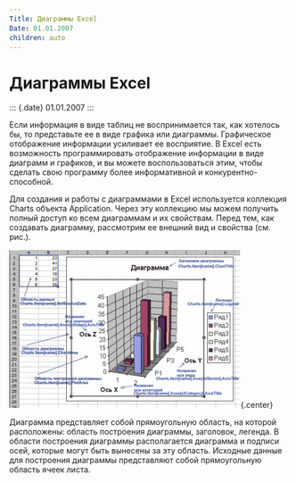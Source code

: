 ```yaml
---
Title: Диаграммы Excel
Date: 01.01.2007
children: auto
---
```



Диаграммы Excel
===============

::: {.date}
01.01.2007
:::

Если информация в виде таблиц не воспринимается так, как хотелось бы, то
представьте ее в виде графика или диаграммы. Графическое отображение
информации усиливает ее восприятие. В Excel есть возможность
программировать отображение информации в виде диаграмм и графиков, и вы
можете воспользоваться этим, чтобы сделать свою программу более
информативной и конкурентно-способной.

Для создания и работы с диаграммами в Excel используется коллекция
Charts объекта Application. Через эту коллекцию мы можем получить полный
доступ ко всем диаграммам и их свойствам. Перед тем, как создавать
диаграмму, рассмотрим ее внешний вид и свойства (см. рис.).

![clip0072](clip0072.gif){.center}

Диаграмма представляет собой прямоугольную область, на которой
расположены: область построения диаграммы, заголовок, легенда. В области
построения диаграммы располагается диаграмма и подписи осей, которые
могут быть вынесены за эту область. Исходные данные для построения
диаграммы представляют собой прямоугольную область ячеек листа.


<!-- TOC -->
